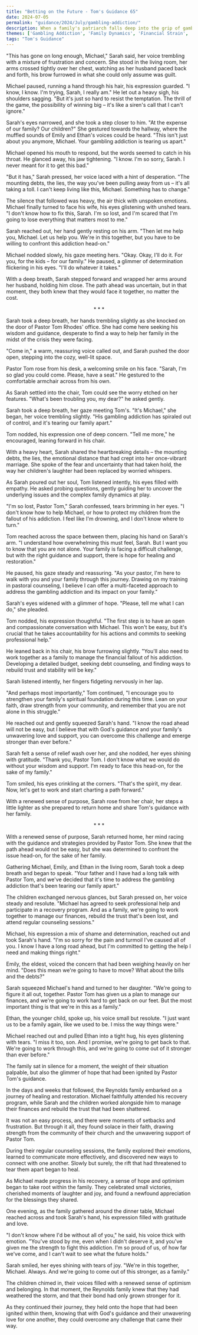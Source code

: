 ```yaml
---
title: "Betting on the Future - Tom's Guidance 65"
date: 2024-07-05
permalink: "guidance/2024/July/gambling-addiction/"
description: When a family's patriarch falls deep into the grip of gambling addiction, they turn to Pastor Tom Rhodes for guidance on how to confront the issue, save their family, and find a path towards healing and restoration.
themes: ['Gambling Addiction', 'Family Dynamics', 'Financial Strain', 'Spiritual Guidance', 'Redemption and Recovery']
tags: "Tom's Guidance"
---
```

"This has gone on long enough, Michael," Sarah said, her voice trembling with a mixture of frustration and concern. She stood in the living room, her arms crossed tightly over her chest, watching as her husband paced back and forth, his brow furrowed in what she could only assume was guilt.

Michael paused, running a hand through his hair, his expression guarded. "I know, I know. I'm trying, Sarah, I really am." He let out a heavy sigh, his shoulders sagging. "But it's just so hard to resist the temptation. The thrill of the game, the possibility of winning big – it's like a siren's call that I can't ignore."

Sarah's eyes narrowed, and she took a step closer to him. "At the expense of our family? Our children?" She gestured towards the hallway, where the muffled sounds of Emily and Ethan's voices could be heard. "This isn't just about you anymore, Michael. Your gambling addiction is tearing us apart."

Michael opened his mouth to respond, but the words seemed to catch in his throat. He glanced away, his jaw tightening. "I know. I'm so sorry, Sarah. I never meant for it to get this bad."

"But it has," Sarah pressed, her voice laced with a hint of desperation. "The mounting debts, the lies, the way you've been pulling away from us – it's all taking a toll. I can't keep living like this, Michael. Something has to change."

The silence that followed was heavy, the air thick with unspoken emotions. Michael finally turned to face his wife, his eyes glistening with unshed tears. "I don't know how to fix this, Sarah. I'm so lost, and I'm scared that I'm going to lose everything that matters most to me."

Sarah reached out, her hand gently resting on his arm. "Then let me help you, Michael. Let us help you. We're in this together, but you have to be willing to confront this addiction head-on."

Michael nodded slowly, his gaze meeting hers. "Okay. Okay, I'll do it. For you, for the kids – for our family." He paused, a glimmer of determination flickering in his eyes. "I'll do whatever it takes."

With a deep breath, Sarah stepped forward and wrapped her arms around her husband, holding him close. The path ahead was uncertain, but in that moment, they both knew that they would face it together, no matter the cost.

<center>* * *</center>

Sarah took a deep breath, her hands trembling slightly as she knocked on the door of Pastor Tom Rhodes' office. She had come here seeking his wisdom and guidance, desperate to find a way to help her family in the midst of the crisis they were facing.

"Come in," a warm, reassuring voice called out, and Sarah pushed the door open, stepping into the cozy, well-lit space.

Pastor Tom rose from his desk, a welcoming smile on his face. "Sarah, I'm so glad you could come. Please, have a seat." He gestured to the comfortable armchair across from his own.

As Sarah settled into the chair, Tom could see the worry etched on her features. "What's been troubling you, my dear?" he asked gently.

Sarah took a deep breath, her gaze meeting Tom's. "It's Michael," she began, her voice trembling slightly. "His gambling addiction has spiraled out of control, and it's tearing our family apart."

Tom nodded, his expression one of deep concern. "Tell me more," he encouraged, leaning forward in his chair.

With a heavy heart, Sarah shared the heartbreaking details – the mounting debts, the lies, the emotional distance that had crept into her once-vibrant marriage. She spoke of the fear and uncertainty that had taken hold, the way her children's laughter had been replaced by worried whispers.

As Sarah poured out her soul, Tom listened intently, his eyes filled with empathy. He asked probing questions, gently guiding her to uncover the underlying issues and the complex family dynamics at play.

"I'm so lost, Pastor Tom," Sarah confessed, tears brimming in her eyes. "I don't know how to help Michael, or how to protect my children from the fallout of his addiction. I feel like I'm drowning, and I don't know where to turn."

Tom reached across the space between them, placing his hand on Sarah's arm. "I understand how overwhelming this must feel, Sarah. But I want you to know that you are not alone. Your family is facing a difficult challenge, but with the right guidance and support, there is hope for healing and restoration."

He paused, his gaze steady and reassuring. "As your pastor, I'm here to walk with you and your family through this journey. Drawing on my training in pastoral counseling, I believe I can offer a multi-faceted approach to address the gambling addiction and its impact on your family."

Sarah's eyes widened with a glimmer of hope. "Please, tell me what I can do," she pleaded.

Tom nodded, his expression thoughtful. "The first step is to have an open and compassionate conversation with Michael. This won't be easy, but it's crucial that he takes accountability for his actions and commits to seeking professional help."

He leaned back in his chair, his brow furrowing slightly. "You'll also need to work together as a family to manage the financial fallout of his addiction. Developing a detailed budget, seeking debt counseling, and finding ways to rebuild trust and stability will be key."

Sarah listened intently, her fingers fidgeting nervously in her lap.

"And perhaps most importantly," Tom continued, "I encourage you to strengthen your family's spiritual foundation during this time. Lean on your faith, draw strength from your community, and remember that you are not alone in this struggle."

He reached out and gently squeezed Sarah's hand. "I know the road ahead will not be easy, but I believe that with God's guidance and your family's unwavering love and support, you can overcome this challenge and emerge stronger than ever before."

Sarah felt a sense of relief wash over her, and she nodded, her eyes shining with gratitude. "Thank you, Pastor Tom. I don't know what we would do without your wisdom and support. I'm ready to face this head-on, for the sake of my family."

Tom smiled, his eyes crinkling at the corners. "That's the spirit, my dear. Now, let's get to work and start charting a path forward."

With a renewed sense of purpose, Sarah rose from her chair, her steps a little lighter as she prepared to return home and share Tom's guidance with her family.

<center>* * *</center>

With a renewed sense of purpose, Sarah returned home, her mind racing with the guidance and strategies provided by Pastor Tom. She knew that the path ahead would not be easy, but she was determined to confront the issue head-on, for the sake of her family.

Gathering Michael, Emily, and Ethan in the living room, Sarah took a deep breath and began to speak. "Your father and I have had a long talk with Pastor Tom, and we've decided that it's time to address the gambling addiction that's been tearing our family apart."

The children exchanged nervous glances, but Sarah pressed on, her voice steady and resolute. "Michael has agreed to seek professional help and participate in a recovery program. And as a family, we're going to work together to manage our finances, rebuild the trust that's been lost, and attend regular counseling sessions."

Michael, his expression a mix of shame and determination, reached out and took Sarah's hand. "I'm so sorry for the pain and turmoil I've caused all of you. I know I have a long road ahead, but I'm committed to getting the help I need and making things right."

Emily, the eldest, voiced the concern that had been weighing heavily on her mind. "Does this mean we're going to have to move? What about the bills and the debts?"

Sarah squeezed Michael's hand and turned to her daughter. "We're going to figure it all out, together. Pastor Tom has given us a plan to manage our finances, and we're going to work hard to get back on our feet. But the most important thing is that we're in this as a family."

Ethan, the younger child, spoke up, his voice small but resolute. "I just want us to be a family again, like we used to be. I miss the way things were."

Michael reached out and pulled Ethan into a tight hug, his eyes glistening with tears. "I miss it too, son. And I promise, we're going to get back to that. We're going to work through this, and we're going to come out of it stronger than ever before."

The family sat in silence for a moment, the weight of their situation palpable, but also the glimmer of hope that had been ignited by Pastor Tom's guidance.

In the days and weeks that followed, the Reynolds family embarked on a journey of healing and restoration. Michael faithfully attended his recovery program, while Sarah and the children worked alongside him to manage their finances and rebuild the trust that had been shattered.

It was not an easy process, and there were moments of setbacks and frustration. But through it all, they found solace in their faith, drawing strength from the community of their church and the unwavering support of Pastor Tom.

During their regular counseling sessions, the family explored their emotions, learned to communicate more effectively, and discovered new ways to connect with one another. Slowly but surely, the rift that had threatened to tear them apart began to heal.

As Michael made progress in his recovery, a sense of hope and optimism began to take root within the family. They celebrated small victories, cherished moments of laughter and joy, and found a newfound appreciation for the blessings they shared.

One evening, as the family gathered around the dinner table, Michael reached across and took Sarah's hand, his expression filled with gratitude and love.

"I don't know where I'd be without all of you," he said, his voice thick with emotion. "You've stood by me, even when I didn't deserve it, and you've given me the strength to fight this addiction. I'm so proud of us, of how far we've come, and I can't wait to see what the future holds."

Sarah smiled, her eyes shining with tears of joy. "We're in this together, Michael. Always. And we're going to come out of this stronger, as a family."

The children chimed in, their voices filled with a renewed sense of optimism and belonging. In that moment, the Reynolds family knew that they had weathered the storm, and that their bond had only grown stronger for it.

As they continued their journey, they held onto the hope that had been ignited within them, knowing that with God's guidance and their unwavering love for one another, they could overcome any challenge that came their way.

